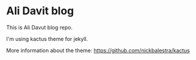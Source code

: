 # Ali Davit blog

This is Ali Davut blog repo.

I'm using kactus theme for jekyll.

More information about the theme: https://github.com/nickbalestra/kactus
